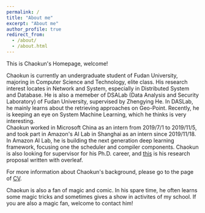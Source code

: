 ```yaml
---
permalink: /
title: "About me"
excerpt: "About me"
author_profile: true
redirect_from: 
  - /about/
  - /about.html
---
```


This is Chaokun's Homepage, welcome!

Chaokun is currently an undergraduate student of Fudan University, majoring in Computer Science and Technology, elite class. His research interest locates in Network and System, especially in Distributed System and Database. He is also a memeber of DSALab (Data Analysis and Security Laboratory) of Fudan University, supervised by Zhengying He. In DASLab, he mainly learns about the retrieving approaches on Geo-Point. Recently, he is keeping an eye on System Machine Learning, which he thinks is very interesting. <br>
Chaokun worked in Microsoft China as an intern from 2019/7/1 to 2019/11/5, and took part in Amazon's AI Lab in Shanghai as an intern since 2019/11/18. In Amazon AI Lab, he is building the next generation deep learning framework, focusing one the scheduler and compiler components. 
Chaokun is also looking for supervisor for his Ph.D. career, and [this](https://www.overleaf.com/read/rqbrthfphfqv
) is his research proposal written with overleaf.

For more information about Chaokun's background, please go to the page of [CV](https://chaokunchang.github.io/cv/). 

Chaokun is also a fan of magic and comic. In his spare time, he often learns some magic tricks and sometimes gives a show in activites of my school. If you are also a magic fan, welcome to contact him!
